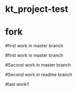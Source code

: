 # kt_project-test

# fork

#first work in master branch

#first work in master branch

#Second work in master branch

#Second work in readme branch

#last work!!
